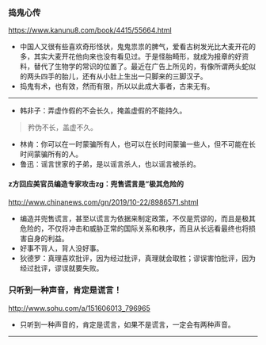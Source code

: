 ### 捣鬼心传
https://www.kanunu8.com/book/4415/55664.html
- 中国人又很有些喜欢奇形怪状，鬼鬼祟祟的脾气，爱看古树发光比大麦开花的多，其实大麦开花他向来也没有看见过。于是怪胎畸形，就成为报章的好资料，替代了生物学的常识的位置了。最近在广告上所见的，有像所谓两头蛇似的两头四手的胎儿，还有从小肚上生出一只脚来的三脚汉子。
- 捣鬼有术，也有效，然而有限，所以以此成大事者，古来无有。
---
- 韩非子：弄虚作假的不会长久，掩盖虚假的不能持久。
>矜伪不长，盖虚不久。

- 林肯：你可以在一时蒙骗所有人，也可以在长时间蒙骗一些人，但不可能在长时间蒙骗所有的人。
- 鲁迅：谣言世家的子弟，是以谣言杀人，也以谣言被杀的。
#### z方回应美官员编造专家攻击zg：兜售谎言是“极其危险的
http://www.chinanews.com/gn/2019/10-22/8986571.shtml
- 编造并兜售谎言，甚至以谎言为依据来制定政策，不仅是荒谬的，而且是极其危险的，不仅将冲击和威胁正常的国际关系和秩序，而且从长远看最终也将损害自身的利益。
- 好事不背人，背人没好事。
- 狄德罗：真理喜欢批评，因为经过批评，真理就会取胜；谬误害怕批评，因为经过批评，谬误就要失败。
### 只听到一种声音，肯定是谎言！
http://www.sohu.com/a/151606013_796965
- 只听到一种声音的，肯定是谎言，如果不是谎言，一定会有两种声音。
---
